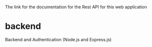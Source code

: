 
The link for the documentation for the Rest API for this web application

# backend
Backend and Authentication (Node.js and Express.js)

